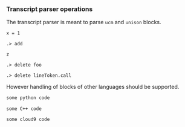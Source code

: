 ### Transcript parser operations

The transcript parser is meant to parse `ucm` and `unison` blocks.

```unison
x = 1
```

```ucm
.> add
```

```unison:hide:error:scratch.u
z
```

```ucm:error
.> delete foo
```

```ucm :error
.> delete lineToken.call
```

However handling of blocks of other languages should be supported.

```python
some python code
```

```c_cpp
some C++ code
```

```c9search
some cloud9 code
```